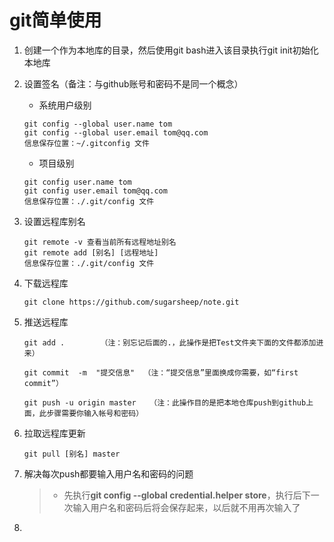 # git简单使用

1. 创建一个作为本地库的目录，然后使用git bash进入该目录执行git init初始化本地库

2. 设置签名（备注：与github账号和密码不是同一个概念）

   - 系统用户级别

   ```shell
   git config --global user.name tom
   git config --global user.email tom@qq.com
   信息保存位置：~/.gitconfig 文件
   ```

   - 项目级别

   ```shell
   git config user.name tom
   git config user.email tom@qq.com
   信息保存位置：./.git/config 文件
   ```

3. 设置远程库别名

   ```shell
   git remote -v 查看当前所有远程地址别名
   git remote add [别名] [远程地址]
   信息保存位置：./.git/config 文件
   ```

4. 下载远程库

   ```shell
   git clone https://github.com/sugarsheep/note.git
   ```

5. 推送远程库

   ```shell
   git add .        （注：别忘记后面的.，此操作是把Test文件夹下面的文件都添加进来）
   
   git commit  -m  "提交信息"  （注：“提交信息”里面换成你需要，如“first commit”）
   
   git push -u origin master   （注：此操作目的是把本地仓库push到github上面，此步骤需要你输入帐号和密码）
   ```

6. 拉取远程库更新

   ```shell
   git pull [别名] master
   ```

7. 解决每次push都要输入用户名和密码的问题

   > - 先执行**git config --global credential.helper store**，执行后下一次输入用户名和密码后将会保存起来，以后就不用再次输入了

8. 